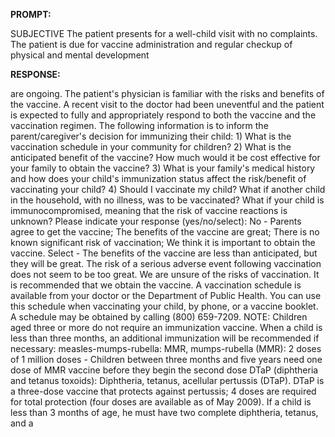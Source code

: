 **PROMPT:**

SUBJECTIVE The patient presents for a well-child visit with no complaints. The patient is due for vaccine administration and regular checkup of physical and mental development

**RESPONSE:**

  are ongoing. The patient's physician is familiar with the risks and benefits of the vaccine. A recent visit to the doctor had been uneventful and the patient is expected to fully and appropriately respond to both the vaccine and the vaccination regimen. The following information is to inform the parent/caregiver's decision for immunizing their child: 1) What is the vaccination schedule in your community for children?  2) What is the anticipated benefit of the vaccine? How much would it be cost effective for your family to obtain the vaccine?  3) What is your family's medical history and how does your child's immunization status affect the risk/benefit of vaccinating your child?  4) Should I vaccinate my child? What if another child in the household, with no illness, was to be vaccinated? What if your child is immunocompromised, meaning that the risk of vaccine reactions is unknown? Please indicate your response (yes/no/select): No - Parents agree to get the vaccine; The benefits of the vaccine are great; There is no known significant risk of vaccination; We think it is important to obtain the vaccine. Select - The benefits of the vaccine are less than anticipated, but they will be great. The risk of a serious adverse event following vaccination does not seem to be too great. We are unsure of the risks of vaccination. It is recommended that we obtain the vaccine. A vaccination schedule is available from your doctor or the Department of Public Health. You can use this schedule when vaccinating your child, by phone, or a vaccine booklet. A schedule may be obtained by calling (800) 659-7209. NOTE: Children aged three or more do not require an immunization vaccine. When a child is less than three months, an additional immunization will be recommended if necessary: measles-mumps-rubella: MMR, mumps-rubella (MMR): 2 doses of 1 million doses - Children between three months and five years need one dose of MMR vaccine before they begin the second dose  DTaP (diphtheria and tetanus toxoids): Diphtheria, tetanus, acellular pertussis (DTaP). DTaP is a three-dose vaccine that protects against pertussis; 4 doses are required for total protection (four doses are available as of May 2009). If a child is less than 3 months of age, he must have two complete diphtheria, tetanus, and a